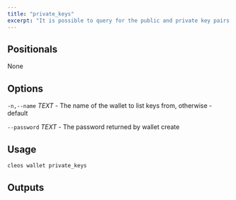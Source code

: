 ```yaml
---
title: "private_keys"
excerpt: "It is possible to query for the public and private key pairs of an individual wallet. The wallet must already be unlocked and you must give the password again."
---
```

## Positionals
None
## Options
`-n,--name` _TEXT_ - The name of the wallet to list keys from, otherwise - default

`--password` _TEXT_ - The password returned by wallet create
## Usage


```javascript
cleos wallet private_keys
```

## Outputs


```text

```
